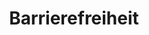 ---
layout: redirect.njk
hideInSitemap: true
tags: level1
parent: de
key: accessibility_de
title: Barrierefreiheit
alternativetitle: Wir entwickeln Produkte für so viele wie möglich.
redirect: /de/accessibility/introduction/about-this-guide/
order: 3
---